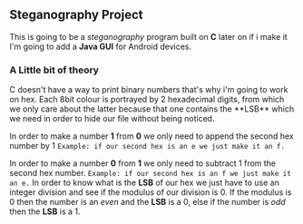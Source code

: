 <h2>Steganography Project</h2>

This is going to be a *steganography* program built on **C** later on if i make it I'm going to add a **Java GUI** for Android devices.




<h3>A Little bit of theory</h3>
C doesn't have a way to print binary numbers that's why i'm going to work on hex.
Each 8bit colour is portrayed by 2 hexadecimal digits, from which we only care about the latter because that one contains the **LSB** which we need in order to hide our file without being noticed.

In order to make a number **1** from **0** we only need to append the second hex number by 1
`Example: if our second hex is an e we just make it an f.`

In order to make a number **0** from **1** we only need to subtract 1 from the second hex number.
`Example: if our second hex is an f we just make it an e.`
In order to know what is the **LSB** of our hex we just have to use an integer division and see if the modulus of our division is 0. If the modulus is 0 then the number is an *even* and the **LSB** is a 0, else if the number is *odd* then the **LSB** is a 1.
